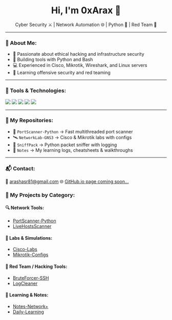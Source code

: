 <h1 align="center">Hi, I'm 0xArax 👾</h1>
<p align="center">Cyber Security ⚔️ | Network Automation 🌐 | Python 🐍 | Red Team 🧨</p>

---

### 🧠 About Me:
- 🎯 Passionate about ethical hacking and infrastructure security
- 🔧 Building tools with Python and Bash
- 💻 Experienced in Cisco, Mikrotik, Wireshark, and Linux servers
- 🚀 Learning offensive security and red teaming

---

### 🧰 Tools & Technologies:
<p>
  <img src="https://img.shields.io/badge/-Wireshark-1e1e2e?style=flat&logo=wireshark" />
  <img src="https://img.shields.io/badge/-Nmap-1e1e2e?style=flat" />
  <img src="https://img.shields.io/badge/-Python-1e1e2e?style=flat&logo=python" />
  <img src="https://img.shields.io/badge/-Ubuntu-1e1e2e?style=flat&logo=ubuntu" />
  <img src="https://img.shields.io/badge/-Cisco-1e1e2e?style=flat&logo=cisco" />
</p>

---

### 📂 My Repositories:
- 🔐 `PortScanner-Python` → Fast multithreaded port scanner
- 🛰️ `NetworkLab-GNS3` → Cisco & Mikrotik labs with configs
- 🐍 `SniffPack` → Python packet sniffer with logging
- 🧠 `Notes` → My learning logs, cheatsheets & walkthroughs

---

### 📬 Contact:
📧 arashasr81@gmail.com
🌐 [GitHub.io page coming soon...](#)

### 📂 My Projects by Category:

#### 🔍 Network Tools:
- [PortScanner-Python](https://github.com/0xArax/PortScanner-Python)
- [LiveHostsScanner](https://github.com/0xArax/LiveHostsScanner)

#### 📡 Labs & Simulations:
- [Cisco-Labs](https://github.com/0xArax/Cisco-Labs)
- [Mikrotik-Configs](https://github.com/0xArax/Mikrotik-Configs)

#### 🧨 Red Team / Hacking Tools:
- [BruteForcer-SSH](https://github.com/0xArax/BruteForcer-SSH)
- [LogCleaner](https://github.com/0xArax/LogCleaner)

#### 🧾 Learning & Notes:
- [Notes-Network+](https://github.com/0xArax/Notes-Network+)
- [Daily-Learning](https://github.com/0xArax/Daily-Learning)




